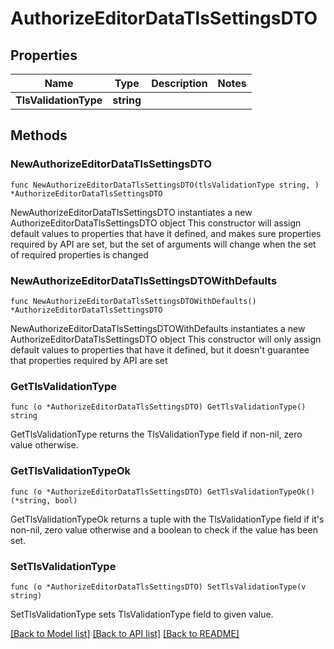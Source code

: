 # AuthorizeEditorDataTlsSettingsDTO

## Properties

Name | Type | Description | Notes
------------ | ------------- | ------------- | -------------
**TlsValidationType** | **string** |  | 

## Methods

### NewAuthorizeEditorDataTlsSettingsDTO

`func NewAuthorizeEditorDataTlsSettingsDTO(tlsValidationType string, ) *AuthorizeEditorDataTlsSettingsDTO`

NewAuthorizeEditorDataTlsSettingsDTO instantiates a new AuthorizeEditorDataTlsSettingsDTO object
This constructor will assign default values to properties that have it defined,
and makes sure properties required by API are set, but the set of arguments
will change when the set of required properties is changed

### NewAuthorizeEditorDataTlsSettingsDTOWithDefaults

`func NewAuthorizeEditorDataTlsSettingsDTOWithDefaults() *AuthorizeEditorDataTlsSettingsDTO`

NewAuthorizeEditorDataTlsSettingsDTOWithDefaults instantiates a new AuthorizeEditorDataTlsSettingsDTO object
This constructor will only assign default values to properties that have it defined,
but it doesn't guarantee that properties required by API are set

### GetTlsValidationType

`func (o *AuthorizeEditorDataTlsSettingsDTO) GetTlsValidationType() string`

GetTlsValidationType returns the TlsValidationType field if non-nil, zero value otherwise.

### GetTlsValidationTypeOk

`func (o *AuthorizeEditorDataTlsSettingsDTO) GetTlsValidationTypeOk() (*string, bool)`

GetTlsValidationTypeOk returns a tuple with the TlsValidationType field if it's non-nil, zero value otherwise
and a boolean to check if the value has been set.

### SetTlsValidationType

`func (o *AuthorizeEditorDataTlsSettingsDTO) SetTlsValidationType(v string)`

SetTlsValidationType sets TlsValidationType field to given value.



[[Back to Model list]](../README.md#documentation-for-models) [[Back to API list]](../README.md#documentation-for-api-endpoints) [[Back to README]](../README.md)


